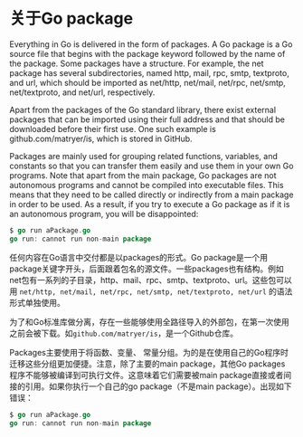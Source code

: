 # 关于Go package

Everything in Go is delivered in the form of packages. A Go package is a Go source file that begins with the package keyword followed by the name of the package. Some packages
have a structure. For example, the net package has several subdirectories, named http,
mail, rpc, smtp, textproto, and url, which should be imported as net/http, net/mail,
net/rpc, net/smtp, net/textproto, and net/url, respectively.

Apart from the packages of the Go standard library, there exist external packages that can
be imported using their full address and that should be downloaded before their first use.
One such example is github.com/matryer/is, which is stored in GitHub.

Packages are mainly used for grouping related functions, variables, and constants so that
you can transfer them easily and use them in your own Go programs. Note that apart from
the main package, Go packages are not autonomous programs and cannot be compiled into
executable files. This means that they need to be called directly or indirectly from a main
package in order to be used. As a result, if you try to execute a Go package as if it is an
autonomous program, you will be disappointed:

```go
$ go run aPackage.go
go run: cannot run non-main package
```

任何内容在Go语言中交付都是以packages的形式。Go package是一个用package关键字开头，后面跟着包名的源文件。一些packages也有结构。例如net包有一系列的子目录，http、mail、rpc、smtp、textproto、url。这些包可以用 `net/http, net/mail, net/rpc, net/smtp, net/textproto, net/url` 的语法形式单独使用。

为了和Go标准库做分离，存在一些能够使用全路径导入的外部包，在第一次使用之前会被下载。如`github.com/matryer/is`，是一个Github仓库。

Packages主要使用于将函数、变量、 常量分组。为的是在使用自己的Go程序时迁移这些分组更加便捷。注意，除了主要的main package，其他Go packages 程序不能够被编译到可执行文件。这意味着它们需要被main package直接或者间接的引用。如果你执行一个自己的go package（不是main package）。出现如下错误：

```go
$ go run aPackage.go
go run: cannot run non-main package
```